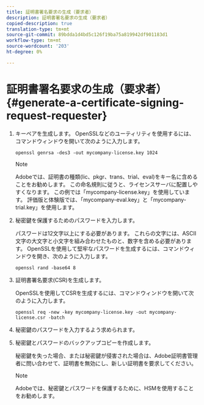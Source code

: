```yaml
---
title: 証明書署名要求の生成（要求者）
description: 証明書署名要求の生成（要求者）
copied-description: true
translation-type: tm+mt
source-git-commit: 89bdda1d4bd5c126f19ba75a819942df901183d1
workflow-type: tm+mt
source-wordcount: '203'
ht-degree: 0%

---
```



# 証明書署名要求の生成（要求者） {#generate-a-certificate-signing-request-requester}

1. キーペアを生成します。 OpenSSLなどのユーティリティを使用するには、コマンドウィンドウを開いて次のように入力します。

   ```
   openssl genrsa -des3 -out mycompany-license.key 1024
   ```

   >[!NOTE]
   >
   >Adobeでは、証明書の種類(lic、pkgr、trans、trial、eval)をキー名に含めることをお勧めします。 この命名規則に従うと、ライセンスサーバに配置しやすくなります。 この例では「mycompany-license.key」を使用しています。 評価版と体験版では、「mycompany-eval.key」と「mycompany-trial.key」を使用します。

1. 秘密鍵を保護するためのパスワードを入力します。

   パスワードは12文字以上にする必要があります。 これらの文字には、ASCII文字の大文字と小文字を組み合わせたものと、数字を含める必要があります。 OpenSSLを使用して堅牢なパスワードを生成するには、コマンドウィンドウを開き、次のように入力します。

   ```
   openssl rand -base64 8
   ```

1. 証明書署名要求(CSR)を生成します。

   OpenSSLを使用してCSRを生成するには、コマンドウィンドウを開いて次のように入力します。

   ```
   openssl req -new -key mycompany-license.key -out mycompany-license.csr -batch 
   ```

1. 秘密鍵のパスワードを入力するよう求められます。
1. 秘密鍵とパスワードのバックアップコピーを作成します。

   秘密鍵を失った場合、または秘密鍵が侵害された場合は、Adobe証明書管理者に問い合わせて、証明書を無効にし、新しい証明書を要求してください。

   >[!NOTE]
   >
   >Adobeでは、秘密鍵とパスワードを保護するために、HSMを使用することをお勧めします。

